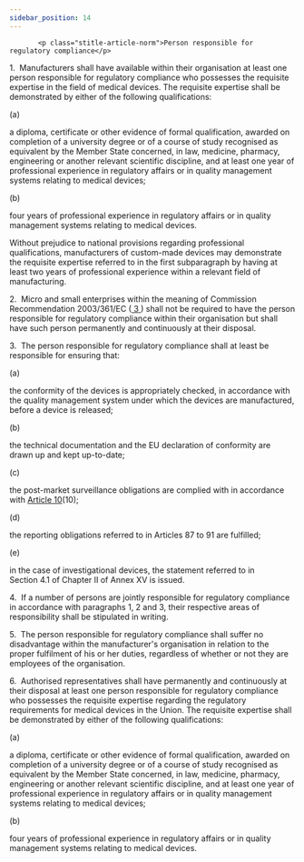 ```yaml
---
sidebar_position: 14
---
```

           <p class="stitle-article-norm">Person responsible for regulatory compliance</p>
   <p class="norm">1.&nbsp;&nbsp;Manufacturers shall have available 
within their organisation at least one person responsible for regulatory
 compliance who possesses the requisite expertise in the field of 
medical devices. The requisite expertise shall be demonstrated by either
 of the following qualifications:</p>
   <div class="grid-container grid-list">
      <div class="list grid-list-column-1">
         <span>(a)&nbsp;</span>
      </div>
      <div class="grid-list-column-2">
         <p class="norm">a diploma, certificate or other evidence of 
formal qualification, awarded on completion of a university degree or of
 a course of study recognised as equivalent by the Member&nbsp;State 
concerned, in law, medicine, pharmacy, engineering or another relevant 
scientific discipline, and at least one year of professional experience 
in regulatory affairs or in quality management systems relating to 
medical devices;</p>
      </div>
   </div>
   <div class="grid-container grid-list">
      <div class="list grid-list-column-1">
         <span>(b)&nbsp;</span>
      </div>
      <div class="grid-list-column-2">
         <p class="norm">four years of professional experience in regulatory affairs or in quality management systems relating to medical devices.</p>
      </div>
   </div>
   <p class="norm">Without prejudice to national provisions regarding 
professional qualifications, manufacturers of custom-made devices may 
demonstrate the requisite expertise referred to in the first 
subparagraph&nbsp;by having at least two years of professional 
experience within a relevant field of manufacturing.</p>
   <p class="norm">2.&nbsp;&nbsp;Micro and small enterprises within the meaning of Commission Recommendation&nbsp;2003/361/EC&nbsp;(<a href="#E0003" id="src.E0003">
         <span class="superscript">3</span>
      </a>) shall not be required to have the person responsible for 
regulatory compliance within their organisation but shall have such 
person permanently and continuously at their disposal.</p>
   <p class="norm">3.&nbsp;&nbsp;The person responsible for regulatory compliance shall at least be responsible for ensuring that:</p>
   <div class="grid-container grid-list">
      <div class="list grid-list-column-1">
         <span>(a)&nbsp;</span>
      </div>
      <div class="grid-list-column-2">
         <p class="norm">the conformity of the devices is appropriately 
checked, in accordance with the quality management system under which 
the devices are manufactured, before a device is released;</p>
      </div>
   </div>
   <div class="grid-container grid-list">
      <div class="list grid-list-column-1">
         <span>(b)&nbsp;</span>
      </div>
      <div class="grid-list-column-2">
         <p class="norm">the technical documentation and the EU declaration of conformity are drawn up and kept up-to-date;</p>
      </div>
   </div>
   <div class="grid-container grid-list">
      <div class="list grid-list-column-1">
         <span>(c)&nbsp;</span>
      </div>
      <div class="grid-list-column-2">
         <p class="norm">the post-market surveillance obligations are complied with in accordance with <a href='../CHAPTER II/Article 10 - General obligations of manufacturers'> Article 10</a>(10);</p>
      </div>
   </div>
   <div class="grid-container grid-list">
      <div class="list grid-list-column-1">
         <span>(d)&nbsp;</span>
      </div>
      <div class="grid-list-column-2">
         <p class="norm">the reporting obligations referred to in Articles&nbsp;87 to 91 are fulfilled;</p>
      </div>
   </div>
   <div class="grid-container grid-list">
      <div class="list grid-list-column-1">
         <span>(e)&nbsp;</span>
      </div>
      <div class="grid-list-column-2">
         <p class="norm">in the case of investigational devices, the statement referred to in Section&nbsp;4.1 of Chapter II of Annex&nbsp;XV is issued.</p>
      </div>
   </div>
   <p class="norm">4.&nbsp;&nbsp;If a number of persons are jointly 
responsible for regulatory compliance in accordance with paragraphs 1, 2
 and 3, their respective areas of responsibility shall be stipulated in 
writing.</p>
   <p class="norm">5.&nbsp;&nbsp;The person responsible for regulatory 
compliance shall suffer no disadvantage within the manufacturer's 
organisation in relation to the proper fulfilment of his or her duties, 
regardless of whether or not they are employees of the organisation.</p>
   <p class="norm">6.&nbsp;&nbsp;Authorised representatives shall have 
permanently and continuously at their disposal at least one person 
responsible for regulatory compliance who possesses the requisite 
expertise regarding the regulatory requirements for medical devices in 
the Union. The requisite expertise shall be demonstrated by either of 
the following qualifications:</p>
   <div class="grid-container grid-list">
      <div class="list grid-list-column-1">
         <span>(a)&nbsp;</span>
      </div>
      <div class="grid-list-column-2">
         <p class="norm">a diploma, certificate or other evidence of 
formal qualification, awarded on completion of a university degree or of
 a course of study recognised as equivalent by the Member&nbsp;State 
concerned, in law, medicine, pharmacy, engineering or another relevant 
scientific discipline, and at least one year of professional experience 
in regulatory affairs or in quality management systems relating to 
medical devices;</p>
      </div>
   </div>
   <div class="grid-container grid-list">
      <div class="list grid-list-column-1">
         <span>(b)&nbsp;</span>
      </div>
      <div class="grid-list-column-2">
         <p class="norm">four years of professional experience in regulatory affairs or in quality management systems relating to medical devices.</p>
      </div>
   </div>
